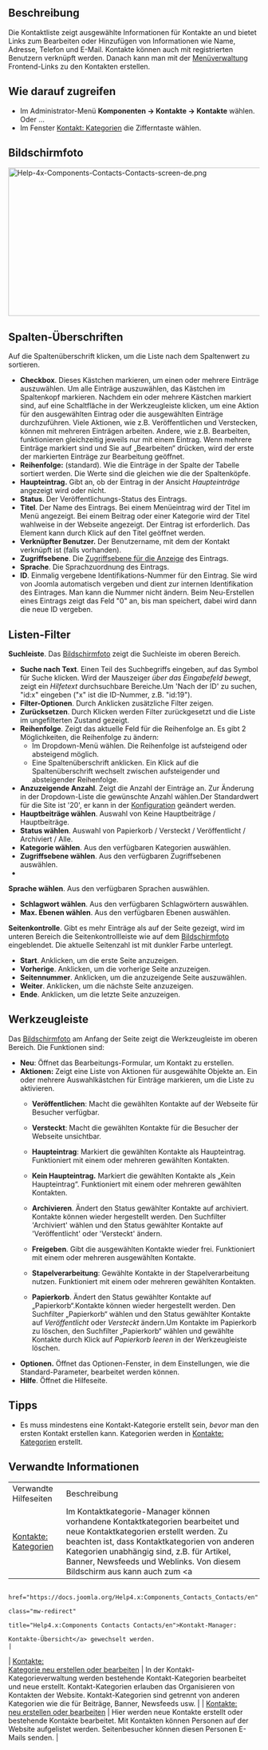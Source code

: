 <!-- Filename: Help4.x:Contacts / Display title: Kontakte -->

## Beschreibung

Die Kontaktliste zeigt ausgewählte Informationen für Kontakte an und
bietet Links zum Bearbeiten oder Hinzufügen von Informationen wie Name,
Adresse, Telefon und E-Mail. Kontakte können auch mit registrierten
Benutzern verknüpft werden. Danach kann man mit der
[Menüverwaltung](https://docs.joomla.org/Help4.x:Menus/de "Help4.x:Menus/de")
Frontend-Links zu den Kontakten erstellen.

## Wie darauf zugreifen

- Im Administrator-Menü **Komponenten **→** Kontakte **→** Kontakte**
  wählen. Oder ...
- Im Fenster [Kontakt:
  Kategorien](https://docs.joomla.org/Help4.x:Contacts:_Categories/de "Help4.x:Contacts: Categories/de")
  die Zifferntaste wählen.

## Bildschirmfoto

<img
src="https://docs.joomla.org/images/thumb/4/45/Help-4x-Components-Contacts-Contacts-screen-de.png/800px-Help-4x-Components-Contacts-Contacts-screen-de.png"
decoding="async"
srcset="https://docs.joomla.org/images/4/45/Help-4x-Components-Contacts-Contacts-screen-de.png 1.5x"
data-file-width="1200" data-file-height="445" width="800" height="297"
alt="Help-4x-Components-Contacts-Contacts-screen-de.png" />

## Spalten-Überschriften

Auf die Spaltenüberschrift klicken, um die Liste nach dem Spaltenwert zu
sortieren.

- **Checkbox**. Dieses Kästchen markieren, um einen oder mehrere
  Einträge auszuwählen. Um alle Einträge auszuwählen, das Kästchen im
  Spaltenkopf markieren. Nachdem ein oder mehrere Kästchen markiert
  sind, auf eine Schaltfläche in der Werkzeugleiste klicken, um eine
  Aktion für den ausgewählten Eintrag oder die ausgewählten Einträge
  durchzuführen. Viele Aktionen, wie z.B. Veröffentlichen und
  Verstecken, können mit mehreren Einträgen arbeiten. Andere, wie z.B.
  Bearbeiten, funktionieren gleichzeitig jeweils nur mit einem Eintrag.
  Wenn mehrere Einträge markiert sind und Sie auf „Bearbeiten“ drücken,
  wird der erste der markierten Einträge zur Bearbeitung geöffnet.
- **Reihenfolge:** (standard). Wie die Einträge in der Spalte der
  Tabelle sortiert werden. Die Werte sind die gleichen wie die der
  Spaltenköpfe.
- **Haupteintrag.** Gibt an, ob der Eintrag in der Ansicht
  *Haupteinträge* angezeigt wird oder nicht.
- **Status**. Der Veröffentlichungs-Status des Eintrags.
- **Titel**. Der Name des Eintrags. Bei einem Menüeintrag wird der Titel
  im Menü angezeigt. Bei einem Beitrag oder einer Kategorie wird der
  Titel wahlweise in der Webseite angezeigt. Der Eintrag ist
  erforderlich. Das Element kann durch Klick auf den Titel geöffnet
  werden.
- **Verknüpfter Benutzer.** Der Benutzername, mit dem der Kontakt
  verknüpft ist (falls vorhanden).
- **Zugriffsebene**. Die [Zugriffsebene für die
  Anzeige](https://docs.joomla.org/Help4.x:Users:_Viewing_Access_Levels/de "Special:MyLanguage/Help4.x:Users: Viewing Access Levels/de")
  des Eintrags.
- **Sprache**. Die Sprachzuordnung des Eintrags.
- **ID**. Einmalig vergebene Identifikations-Nummer für den Eintrag. Sie
  wird von Joomla automatisch vergeben und dient zur internen
  Identifikation des Eintrages. Man kann die Nummer nicht ändern. Beim
  Neu-Erstellen eines Eintrags zeigt das Feld "0" an, bis man speichert,
  dabei wird dann die neue ID vergeben.

## Listen-Filter

**Suchleiste**. Das [Bildschirmfoto](#screenshot) zeigt die Suchleiste
im oberen Bereich.

- **Suche nach Text**. Einen Teil des Suchbegriffs eingeben, auf das
  Symbol für Suche klicken. Wird der Mauszeiger *über das Eingabefeld
  bewegt*, zeigt ein *Hilfetext* durchsuchbare Bereiche.Um 'Nach der ID'
  zu suchen, "id:x" eingeben ("x" ist die ID-Nummer, z.B. "id:19").
- **Filter-Optionen**. Durch Anklicken zusätzliche Filter zeigen.
- **Zurücksetzen**. Durch Klicken werden Filter zurückgesetzt und die
  Liste im ungefilterten Zustand gezeigt.
- **Reihenfolge**. Zeigt das aktuelle Feld für die Reihenfolge an. Es
  gibt 2 Möglichkeiten, die Reihenfolge zu ändern:
  - Im Dropdown-Menü wählen. Die Reihenfolge ist aufsteigend oder
    absteigend möglich.
  - Eine Spaltenüberschrift anklicken. Ein Klick auf die
    Spaltenüberschrift wechselt zwischen aufsteigender und absteigender
    Reihenfolge.
- **Anzuzeigende Anzahl**. Zeigt die Anzahl der Einträge an. Zur
  Änderung in der Dropdown-Liste die gewünschte Anzahl wählen.Der
  Standardwert für die Site ist '20', er kann in der
  [Konfiguration](https://docs.joomla.org/Help4.x:Site_Global_Configuration/de#defaultlistlimit "Help4.x:Site Global Configuration/de")
  geändert werden.
- **Hauptbeiträge wählen**. Auswahl von Keine Hauptbeiträge /
  Hauptbeiträge.
- **Status wählen**. Auswahl von Papierkorb / Versteckt / Veröffentlicht
  / Archiviert / Alle.
- **Kategorie wählen**. Aus den verfügbaren Kategorien auswählen.
- **Zugriffsebene wählen**. Aus den verfügbaren Zugriffsebenen
  auswählen.
- 

**Sprache wählen**. Aus den verfügbaren Sprachen auswählen.

- **Schlagwort wählen**. Aus den verfügbaren Schlagwörtern auswählen.
- **Max. Ebenen wählen**. Aus den verfügbaren Ebenen auswählen.

**Seitenkontrolle**. Gibt es mehr Einträge als auf der Seite gezeigt,
wird im unteren Bereich die Seitenkontrollleiste wie auf dem
[Bildschirmfoto](#screenshot) eingeblendet. Die aktuelle Seitenzahl ist
mit dunkler Farbe unterlegt.

- **Start**. Anklicken, um die erste Seite anzuzeigen.
- **Vorherige**. Anklicken, um die vorherige Seite anzuzeigen.
- **Seitennummer**. Anklicken, um die anzuzeigende Seite auszuwählen.
- **Weiter**. Anklicken, um die nächste Seite anzuzeigen.
- **Ende**. Anklicken, um die letzte Seite anzuzeigen.

## Werkzeugleiste

Das [Bildschirmfoto](#Bildschirmfoto) am Anfang der Seite zeigt die
Werkzeugleiste im oberen Bereich. Die Funktionen sind:

- **Neu**: Öffnet das Bearbeitungs-Formular, um Kontakt zu erstellen.
- **Aktionen:** Zeigt eine Liste von Aktionen für ausgewählte Objekte
  an. Ein oder mehrere Auswahlkästchen für Einträge markieren, um die
  Liste zu aktivieren.
  - **Veröffentlichen**: Macht die gewählten Kontakte auf der Webseite
    für Besucher verfügbar.

  - **Versteckt**: Macht die gewählten Kontakte für die Besucher der
    Webseite unsichtbar.

  - **Haupteintrag**: Markiert die gewählten Kontakte als Haupteintrag.
    Funktioniert mit einem oder mehreren gewählten Kontakten.

  - **Kein Haupteintrag.** Markiert die gewählten Kontakte als „Kein
    Haupteintrag“. Funktioniert mit einem oder mehreren gewählten
    Kontakten.

  - **Archivieren**. Ändert den Status gewählter Kontakte auf
    archiviert. Kontakte können wieder hergestellt werden. Den
    Suchfilter 'Archiviert' wählen und den Status gewählter Kontakte auf
    'Veröffentlicht' oder 'Versteckt' ändern.

  - **Freigeben**. Gibt die ausgewählten Kontakte wieder frei.
    Funktioniert mit einem oder mehreren ausgewählten Kontakte.

  - **Stapelverarbeitung**: Gewählte Kontakte in der Stapelverarbeitung
    nutzen. Funktioniert mit einem oder mehreren gewählten Kontakten.

  - **Papierkorb**. Ändert den Status gewählter Kontakte auf
    „Papierkorb“.Kontakte können wieder hergestellt werden. Den
    Suchfilter „Papierkorb“ wählen und den Status gewählter Kontakte auf
    *Veröffentlicht* oder *Versteckt* ändern.Um Kontakte im Papierkorb
    zu löschen, den Suchfilter „Papierkorb“ wählen und gewählte Kontakte
    durch Klick auf *Papierkorb leeren* in der Werkzeugleiste löschen.
- **Optionen.** Öffnet das Optionen-Fenster, in dem Einstellungen, wie
  die Standard-Parameter, bearbeitet werden können.
- **Hilfe**. Öffnet die Hilfeseite.

## Tipps

- Es muss mindestens eine Kontakt-Kategorie erstellt sein, *bevor* man
  den ersten Kontakt erstellen kann. Kategorien werden in [Kontakte:
  Kategorien](https://docs.joomla.org/Help4.x:Contacts:_Categories/de "Help4.x:Contacts: Categories/de")
  erstellt.

## Verwandte Informationen

|                                                                                                                        |                                                                                                                                                                                                                                                                                                     |
|------------------------------------------------------------------------------------------------------------------------|-----------------------------------------------------------------------------------------------------------------------------------------------------------------------------------------------------------------------------------------------------------------------------------------------------|
| Verwandte Hilfeseiten                                                                                                  | Beschreibung                                                                                                                                                                                                                                                                                        |
| [Kontakte: Kategorien](https://docs.joomla.org/Help4.x:Contacts:_Categories/de "Help4.x:Contacts: Categories/de")      | Im Kontaktkategorie-Manager können vorhandene Kontaktkategorien bearbeitet und neue Kontaktkategorien erstellt werden. Zu beachten ist, dass Kontaktkategorien von anderen Kategorien unabhängig sind, z.B. für Artikel, Banner, Newsfeeds und Weblinks. Von diesem Bildschirm aus kann auch zum <a 
                                                                                                                          href="https://docs.joomla.org/Help4.x:Components_Contacts_Contacts/en"                                                                                                                                                                                                                               
                                                                                                                          class="mw-redirect"                                                                                                                                                                                                                                                                                  
                                                                                                                          title="Help4.x:Components Contacts Contacts/en">Kontakt-Manager:                                                                                                                                                                                                                                     
                                                                                                                          Kontakte-Übersicht</a> gewechselt werden.                                                                                                                                                                                                                                                            |
| <a                                                                                                                     
 href="https://docs.joomla.org/index.php?title=Help4.x:Contacts:_New_or_Edit_Category/de&amp;action=edit&amp;redlink=1"  
 class="new"                                                                                                             
 title="Help4.x:Contacts: New or Edit Category/de (page does not exist)">Kontakte:                                       
 Kategorie neu erstellen oder bearbeiten</a>                                                                             | In der Kontakt-Kategorieverwaltung werden bestehende Kontakt-Kategorien bearbeitet und neue erstellt. Kontakt-Kategorien erlauben das Organisieren von Kontakten der Website. Kontakt-Kategorien sind getrennt von anderen Kategorien wie die für Beiträge, Banner, Newsfeeds usw.                  |
| <a                                                                                                                     
 href="https://docs.joomla.org/index.php?title=Help4.x:Contacts:_New_or_Edit/de&amp;action=edit&amp;redlink=1"           
 class="new"                                                                                                             
 title="Help4.x:Contacts: New or Edit/de (page does not exist)">Kontakte:                                                
 neu erstellen oder bearbeiten</a>                                                                                       | Hier werden neue Kontakte erstellt oder bestehende Kontakte bearbeitet. Mit Kontakten können Personen auf der Website aufgelistet werden. Seitenbesucher können diesen Personen E-Mails senden.                                                                                                     |
